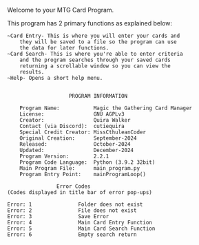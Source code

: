 Welcome to your MTG Card Program.

This program has 2 primary functions as explained below:

    ~Card Entry- This is where you will enter your cards and
        they will be saved to a file so the program can use
        the data for later functions.
    ~Card Search- This is where you're able to enter criteria
        and the program searches through your saved cards
        returning a scrollable window so you can view the
        results.
    ~Help- Opens a short help menu.

~~~~~~~~~~~~~~~~~~~~~~~~~~~~~~~~~~~~~~~~~~~~~~~~~~~~~~~~

                    PROGRAM INFORMATION

    Program Name:           Magic the Gathering Card Manager
    License:                GNU AGPLv3
    Creator:                Quira Walker
    Contact (via Discord):  cutiequira
    Special Credit Creator: MissCthuleanCoder
    Original Creation:      September-2024
    Released:               October-2024
    Updated:                December-2024
    Program Version:        2.2.1
    Program Code Language:  Python (3.9.2 32bit)
    Main Program File:      main_program.py
    Program Entry Point:    mainProgramLoop()

~~~~~~~~~~~~~~~~~~~~~~~~~~~~~~~~~~~~~~~~~~~~~~~~~~~~~~~~

                    Error Codes
    (Codes displayed in title bar of error pop-ups)

    Error: 1               Folder does not exist
    Error: 2               File does not exist
    Error: 3               Save Error
    Error: 4               Main Card Entry Function
    Error: 5               Main Card Search Function
    Error: 6               Empty search return

~~~~~~~~~~~~~~~~~~~~~~~~~~~~~~~~~~~~~~~~~~~~~~~~~~~~~~~~
